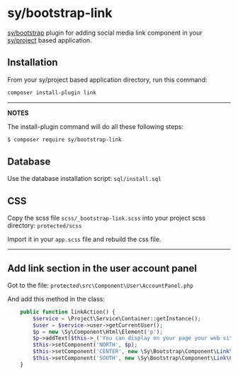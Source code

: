 # sy/bootstrap-link

[sy/bootstrap](https://github.com/syframework/bootstrap) plugin for adding social media link component in your [sy/project](https://github.com/syframework/project) based application.

## Installation

From your sy/project based application directory, run this command:

```bash
composer install-plugin link
```
---
**NOTES**

The install-plugin command will do all these following steps:

```bash
$ composer require sy/bootstrap-link
```

## Database

Use the database installation script: ```sql/install.sql```

## CSS

Copy the scss file ```scss/_bootstrap-link.scss``` into your project scss directory: ```protected/scss```

Import it in your ```app.scss``` file and rebuild the css file.

---

## Add link section in the user account panel

Got to the file: ```protected\src\Component\User\AccountPanel.php```

And add this method in the class:

```php
	public function linkAction() {
		$service = \Project\Service\Container::getInstance();
		$user = $service->user->getCurrentUser();
		$p = new \Sy\Component\Html\Element('p');
		$p->addText($this->_('You can display on your page your web site or social media links'));
		$this->setComponent('NORTH', $p);
		$this->setComponent('CENTER', new \Sy\Bootstrap\Component\Link\Div('user-' . $user->id, true));
		$this->setComponent('SOUTH', new \Sy\Bootstrap\Component\Link\Create('user-' . $user->id));
	}
```